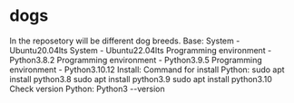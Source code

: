 # dogs
In the reposetory will be different dog breeds.
Base:
System - Ubuntu20.04lts
System - Ubuntu22.04lts
Programming environment - Python3.8.2
Programming environment - Python3.9.5
Programming environment - Python3.10.12
Install:
Command for install Python:
sudo apt install python3.8
sudo apt install python3.9
sudo apt install python3.10
Check version Python:
Python3 --version
